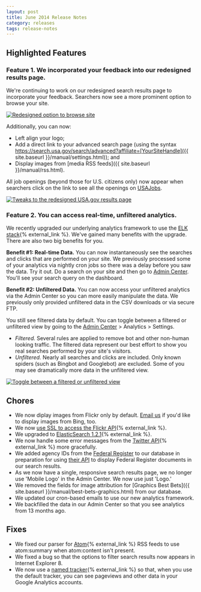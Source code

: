 ```yaml
---
layout: post
title: June 2014 Release Notes
category: releases
tags: release-notes
---
```


## Highlighted Features

### Feature 1. We incorporated your feedback into our redesigned results page.

We're continuing to work on our redesigned search results page to incorporate your feedback. Searchers now see a more prominent option to browse your site. 

[![Redesigned option to browse site](https://d3qcdigd1fhos0.cloudfront.net/blog/img/release-06-2014-fedaid-browse.png "Redesigned option to browse site")](https://search.usa.gov/search?affiliate=federalstudentaid)

Additionally, you can now:

* Left align your logo;
* Add a direct link to your advanced search page (using the syntax https://search.usa.gov/search/advanced?affiliate=[YourSiteHandle]({{ site.baseurl }}/manual/settings.html)); and 
* Display images from [media RSS feeds]({{ site.baseurl }}/manual/rss.html).

All job openings (beyond those for U.S. citizens only) now appear when searchers click on the link to see all the openings on [USAJobs](https://www.usajobs.gov/).  

[![Tweaks to the redesigned USA.gov results page](https://d3qcdigd1fhos0.cloudfront.net/blog/img/release-06-2014-USAgov.png "Tweaks to the redesigned USA.gov  results page")](https://search.usa.gov/search?affiliate=usagov&query=jobs)

### Feature 2. You can access real-time, unfiltered analytics.

We recently upgraded our underlying analytics framework to use the [ELK stack](http://www.elasticsearch.org/overview/){% external_link %}. We've gained many benefits with the upgrade. There are also two big benefits for you.

**Benefit #1: Real-time Data.** You can now instantaneously see the searches and clicks that are performed on your site. We previously processed some of your analytics via nightly cron jobs so there was a delay before you saw the data. Try it out. Do a search on your site and then go to [Admin Center](https://search.usa.gov/sites/). You'll see your search query on the dashboard.

**Benefit #2: Unfiltered Data.** You can now access your unfiltered analytics via the Admin Center so you can more easily manipulate the data. We previously only provided unfiltered data in the CSV downloads or via secure FTP.

You still see filtered data by default. You can toggle between a filtered or unfiltered view by going to the [Admin Center](https://search.usa.gov/sites/) > Analytics > Settings.

* *Filtered.* Several rules are applied to remove bot and other non-human looking traffic. The filtered data represent our best effort to show you real searches performed by your site's visitors.
* *Unfiltered.* Nearly all searches and clicks are included. Only known spiders (such as Bingbot and Googlebot) are excluded. Some of you may see dramatically more data in the unfiltered view.

[![Toggle between a filtered or unfiltered view](https://d3qcdigd1fhos0.cloudfront.net/blog/img/release-04-2014-Analytics.png "Toggle between a filtered or unfiltered view")](https://search.usa.gov/sites/)

## Chores

* We now diplay images from Flickr only by default. [Email us](mailto:search@support.digitalgov.gov) if you'd like to display images from Bing, too.
* We now [use SSL to access the Flickr API](http://code.flickr.net/2014/04/30/flickr-api-going-ssl-only-on-june-27th-2014/){% external_link %}.
* We upgraded to [ElasticSearch 1.2.1](http://www.elasticsearch.org/blog/elasticsearch-1-2-1-released/){% external_link %}.
* We now handle some error messages from the [Twitter API](https://dev.twitter.com/){% external_link %} more gracefully.
* We added agency IDs from the [Federal Register](https://www.federalregister.gov/) to our database in preparation for using [their API](https://www.federalregister.gov/learn/developers) to display Federal Register documents in our search results.
* As we now have a single, responsive search results page, we no longer use 'Mobile Logo' in the Admin Center. We now use just 'Logo.'
* We removed the fields for image attribution for [Graphics Best Bets]({{ site.baseurl }}/manual/best-bets-graphics.html) from our database.
* We updated our cron-based emails to use our new analytics framework.
* We backfilled the data in our Admin Center so that you see analytics from 13 months ago.

## Fixes

* We fixed our parser for [Atom](http://tools.ietf.org/html/rfc4287){% external_link %} RSS feeds to use atom:summary when atom:content isn't present.
* We fixed a bug so that the options to filter search results now appears in Internet Explorer 8.
* We now use a [named tracker](https://developers.google.com/analytics/devguides/collection/analyticsjs/method-reference#named){% external_link %} so that, when you use the default tracker, you can see pageviews and other data in your Google Analytics accounts.